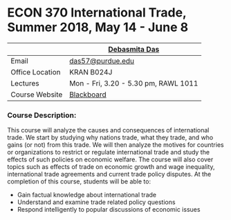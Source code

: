 # ECON 370 International Trade, Summer 2018, May 14 - June 8 #


|  | [Debasmita Das](https://debasmita-das-econ.github.io) |
|--------------|--------------------------------------------------------------|
| Email | <das57@purdue.edu>  |
| Office Location | KRAN B024J |
| Lectures | Mon - Fri, 3.20 - 5.30 pm, RAWL 1011  |
| Course Website | [Blackboard](https://mycourses.purdue.edu/) |

### Course Description:
This course will analyze the causes and consequences of international trade. We start by studying why nations trade, 
what they trade, and who gains (or not) from this trade. We will then analyze the motives for countries or 
organizations to restrict or regulate international trade and
study the effects of such policies on economic welfare. The course will also cover topics such
as effects of trade on economic growth and wage inequality, international trade agreements and
current trade policy disputes. At the completion of this course, students will be able to:
* Gain factual knowledge about international trade
* Understand and examine trade related policy questions
* Respond intelligently to popular discussions of economic issues





